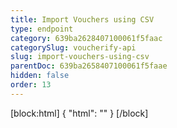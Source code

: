 ```yaml
---
title: Import Vouchers using CSV
type: endpoint
category: 639ba2628407100061f5faac
categorySlug: voucherify-api
slug: import-vouchers-using-csv
parentDoc: 639ba2658407100061f5faae
hidden: false
order: 13
---
```

[block:html]
{
  "html": "<style>\n[title=\"Toggle library\"] { \n  display: none; }\n.LanguagePicker-divider { \n  display: none; }\n.Playground-section3VTXuaYZivJK > .APISectionHeader3LN_-QIR0m7x {\n  display: none; }\n.LanguagePicker-languages1qVVo_v6AlP9 {\n  display: none; }\n</style>"
}
[/block]
